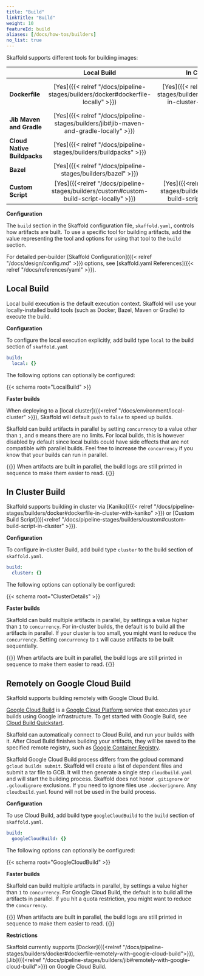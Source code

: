 ```yaml
---
title: "Build"
linkTitle: "Build"
weight: 10
featureId: build
aliases: [/docs/how-tos/builders]
no_list: true
---
```


Skaffold supports different tools for building images:

|    | Local Build | In Cluster Build | Remote on Google Cloud Build |
|----|:-----------:|:----------------:|:----------------------------:|
| **Dockerfile** | [Yes]({{< relref "/docs/pipeline-stages/builders/docker#dockerfile-locally" >}}) | [Yes]({{< relref "/docs/pipeline-stages/builders/docker#dockerfile-in-cluster-with-kaniko" >}}) | [Yes]({{< relref "/docs/pipeline-stages/builders/docker#dockerfile-remotely-with-google-cloud-build" >}}) |
| **Jib Maven and Gradle** | [Yes]({{< relref "/docs/pipeline-stages/builders/jib#jib-maven-and-gradle-locally" >}}) | - | [Yes]({{< relref "/docs/pipeline-stages/builders/jib#remotely-with-google-cloud-build" >}}) |
| **Cloud Native Buildpacks** | [Yes]({{< relref "/docs/pipeline-stages/builders/buildpacks" >}}) | - | [Yes]({{< relref "/docs/pipeline-stages/builders/buildpacks" >}}) |
| **Bazel** | [Yes]({{< relref "/docs/pipeline-stages/builders/bazel" >}}) | - | - |
| **Custom Script** | [Yes]({{<relref "/docs/pipeline-stages/builders/custom#custom-build-script-locally" >}}) | [Yes]({{<relref "/docs/pipeline-stages/builders/custom#custom-build-script-in-cluster" >}}) | - |

**Configuration**

The `build` section in the Skaffold configuration file, `skaffold.yaml`,
controls how artifacts are built. To use a specific tool for building
artifacts, add the value representing the tool and options for using that tool
to the `build` section.

For detailed per-builder [Skaffold Configuration]({{< relref "/docs/design/config.md" >}}) options,
see [skaffold.yaml References]({{< relref "/docs/references/yaml" >}}).

## Local Build
Local build execution is the default execution context.
Skaffold will use your locally-installed build tools (such as Docker, Bazel, Maven or Gradle) to execute the build.

**Configuration**

To configure the local execution explicitly, add build type `local` to the build section of `skaffold.yaml`

```yaml
build:
  local: {}
```

The following options can optionally be configured:

{{< schema root="LocalBuild" >}}

**Faster builds**

When deploying to a [local cluster]({{<relref "/docs/environment/local-cluster" >}}), 
Skaffold will default `push` to `false` to speed up builds.

Skaffold can build artifacts in parallel by setting `concurrency` to a value other than `1`, and `0` means there are no limits.
For local builds, this is however disabled by default since local builds could have side effects that are
not compatible with parallel builds. Feel free to increase the `concurrency` if you know that your builds
can run in parallel.

{{<alert title="Note">}}
When artifacts are built in parallel, the build logs are still printed in sequence to make them easier to read.
{{</alert>}}

## In Cluster Build

Skaffold supports building in cluster via [Kaniko]({{< relref "/docs/pipeline-stages/builders/docker#dockerfile-in-cluster-with-kaniko" >}}) 
or [Custom Build Script]({{<relref "/docs/pipeline-stages/builders/custom#custom-build-script-in-cluster" >}}).

**Configuration**

To configure in-cluster Build, add build type `cluster` to the build section of `skaffold.yaml`. 

```yaml
build:
  cluster: {}
```

The following options can optionally be configured:

{{< schema root="ClusterDetails" >}}

**Faster builds**

Skaffold can build multiple artifacts in parallel, by settings a value higher than `1` to `concurrency`.
For in-cluster builds, the default is to build all the artifacts in parallel. If your cluster is too
small, you might want to reduce the `concurrency`. Setting `concurrency` to `1` will cause artifacts to be built sequentially.

{{<alert title="Note">}}
When artifacts are built in parallel, the build logs are still printed in sequence to make them easier to read.
{{</alert>}}

## Remotely on Google Cloud Build

Skaffold supports building remotely with Google Cloud Build.

[Google Cloud Build](https://cloud.google.com/cloud-build/) is a
[Google Cloud Platform](https://cloud.google.com) service that executes
your builds using Google infrastructure. To get started with Google
Build, see [Cloud Build Quickstart](https://cloud.google.com/cloud-build/docs/quickstart-docker).

Skaffold can automatically connect to Cloud Build, and run your builds
with it. After Cloud Build finishes building your artifacts, they will
be saved to the specified remote registry, such as
[Google Container Registry](https://cloud.google.com/container-registry/).

Skaffold Google Cloud Build process differs from the gcloud command
`gcloud builds submit`. Skaffold will create a list of dependent files
and submit a tar file to GCB. It will then generate a single step `cloudbuild.yaml`
and will start the building process. Skaffold does not honor `.gitignore` or `.gcloudignore`
exclusions. If you need to ignore files use `.dockerignore`. Any `cloudbuild.yaml` found will not
be used in the build process.

**Configuration**

To use Cloud Build, add build type `googleCloudBuild` to the `build`
section of `skaffold.yaml`. 

```yaml
build:
  googleCloudBuild: {}
```

The following options can optionally be configured:

{{< schema root="GoogleCloudBuild" >}}

**Faster builds**

Skaffold can build multiple artifacts in parallel, by settings a value higher than `1` to `concurrency`.
For Google Cloud Build, the default is to build all the artifacts in parallel. If you hit a quota restriction,
you might want to reduce  the `concurrency`.

{{<alert title="Note">}}
When artifacts are built in parallel, the build logs are still printed in sequence to make them easier to read.
{{</alert>}}

**Restrictions**

Skaffold currently supports [Docker]({{<relref "/docs/pipeline-stages/builders/docker#dockerfile-remotely-with-google-cloud-build">}}),
[Jib]({{<relref "/docs/pipeline-stages/builders/jib#remotely-with-google-cloud-build">}})
on Google Cloud Build.
